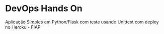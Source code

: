 # DevOps Hands On
Aplicação Simples em Python/Flask com teste usando Unittest com deploy no Heroku - FIAP

